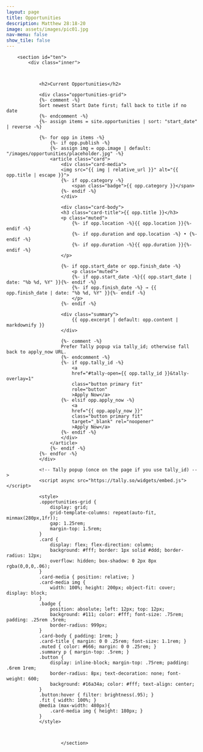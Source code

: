 ```yaml
---
layout: page
title: Opportunities
description: Matthew 28:18-20
image: assets/images/pic01.jpg
nav-menu: false
show_tile: false
---
```


<div id="main" class="alt">

        <section id="ten">
            <div class="inner">



				<h2>Current Opportunities</h2>

				<div class="opportunities-grid">
				{%- comment -%}
				Sort newest Start Date first; fall back to title if no date
				{%- endcomment -%}
				{%- assign items = site.opportunities | sort: "start_date" | reverse -%}

				{%- for opp in items -%}
					{%- if opp.publish -%}
					{%- assign img = opp.image | default: "/images/opportunities/placeholder.jpg" -%}
					<article class="card">
						<div class="card-media">
						<img src="{{ img | relative_url }}" alt="{{ opp.title | escape }}">
						{%- if opp.category -%}
							<span class="badge">{{ opp.category }}</span>
						{%- endif -%}
						</div>

						<div class="card-body">
						<h3 class="card-title">{{ opp.title }}</h3>
						<p class="muted">
							{%- if opp.location -%}{{ opp.location }}{%- endif -%}
							{%- if opp.duration and opp.location -%} • {%- endif -%}
							{%- if opp.duration -%}{{ opp.duration }}{%- endif -%}
						</p>

						{%- if opp.start_date or opp.finish_date -%}
							<p class="muted">
							{%- if opp.start_date -%}{{ opp.start_date | date: "%b %d, %Y" }}{%- endif -%}
							{%- if opp.finish_date -%} → {{ opp.finish_date | date: "%b %d, %Y" }}{%- endif -%}
							</p>
						{%- endif -%}

						<div class="summary">
							{{ opp.excerpt | default: opp.content | markdownify }}
						</div>

						{%- comment -%}
						Prefer Tally popup via tally_id; otherwise fall back to apply_now URL.
						{%- endcomment -%}
						{%- if opp.tally_id -%}
							<a
							href="#tally-open={{ opp.tally_id }}&tally-overlay=1"
							class="button primary fit"
							role="button"
							>Apply Now</a>
						{%- elsif opp.apply_now -%}
							<a
							href="{{ opp.apply_now }}"
							class="button primary fit"
							target="_blank" rel="noopener"
							>Apply Now</a>
						{%- endif -%}
						</div>
					</article>
					{%- endif -%}
				{%- endfor -%}
				</div>

				<!-- Tally popup (once on the page if you use tally_id) -->
				<script async src="https://tally.so/widgets/embed.js"></script>

				<style>
				.opportunities-grid {
					display: grid;
					grid-template-columns: repeat(auto-fit, minmax(280px,1fr));
					gap: 1.25rem;
					margin-top: 1.5rem;
				}
				.card {
					display: flex; flex-direction: column;
					background: #fff; border: 1px solid #ddd; border-radius: 12px;
					overflow: hidden; box-shadow: 0 2px 8px rgba(0,0,0,.06);
				}
				.card-media { position: relative; }
				.card-media img {
					width: 100%; height: 200px; object-fit: cover; display: block;
				}
				.badge {
					position: absolute; left: 12px; top: 12px;
					background: #111; color: #fff; font-size: .75rem; padding: .25rem .5rem;
					border-radius: 999px;
				}
				.card-body { padding: 1rem; }
				.card-title { margin: 0 0 .25rem; font-size: 1.1rem; }
				.muted { color: #666; margin: 0 0 .25rem; }
				.summary p { margin-top: .5rem; }
				.button {
					display: inline-block; margin-top: .75rem; padding: .6rem 1rem;
					border-radius: 8px; text-decoration: none; font-weight: 600;
					background: #16a34a; color: #fff; text-align: center;
				}
				.button:hover { filter: brightness(.95); }
				.fit { width: 100%; }
				@media (max-width: 480px){
					.card-media img { height: 180px; }
				}
				</style>

								

						</section>

</div>

</div>